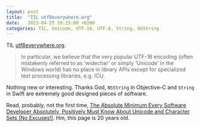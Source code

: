 ```yaml
---
layout: post
title:  "TIL utf8everywhere.org"
date:   2023-04-25 19:25:00 +0200
categories: TIL, Unicode, UTF-16, UTF-8, String, NSString
---
```

TIL [utf8everywhere.org](http://utf8everywhere.org).

> In particular, we believe that the very popular UTF-16 encoding (often mistakenly referred to as ‘widechar’ or simply ‘Unicode’ in the Windows world) has no place in library APIs except for specialized text processing libraries, e.g. ICU.

Nothing new or interesting. Thanks God, `NSString` in Objective-C and `String` in Swift are extremely good designed pieces of software.

Read, probably, not the first time, [The Absolute Minimum Every Software Developer Absolutely, Positively Must Know About Unicode and Character Sets (No Excuses!)](https://www.joelonsoftware.com/2003/10/08/the-absolute-minimum-every-software-developer-absolutely-positively-must-know-about-unicode-and-character-sets-no-excuses/). Hm, this page is 20 years old.
